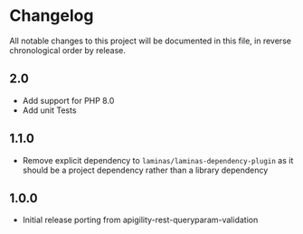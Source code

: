 # Changelog

All notable changes to this project will be documented in this file, in reverse chronological order by release.

## 2.0
- Add support for PHP 8.0
- Add unit Tests

## 1.1.0
- Remove explicit dependency to `laminas/laminas-dependency-plugin` as it should be a project
dependency rather than a library dependency

## 1.0.0
- Initial release porting from apigility-rest-queryparam-validation
